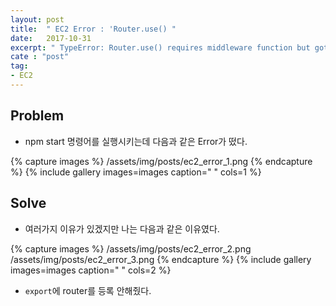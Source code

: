 ```yaml
---
layout: post
title:  " EC2 Error : 'Router.use() "
date:   2017-10-31
excerpt: " TypeError: Router.use() requires middleware function but got a Object "
cate : "post"
tag:
- EC2
---
```


## Problem

* npm start 명령어를 실행시키는데 다음과 같은 Error가 떴다. 

{% capture images %}
	/assets/img/posts/ec2_error_1.png
{% endcapture %}
{% include gallery images=images caption=" " cols=1 %}

## Solve

* 여러가지 이유가 있겠지만 나는 다음과 같은 이유였다.

{% capture images %}
	/assets/img/posts/ec2_error_2.png
	/assets/img/posts/ec2_error_3.png
{% endcapture %}
{% include gallery images=images caption=" " cols=2 %}

* `export`에 router를 등록 안해줬다.

